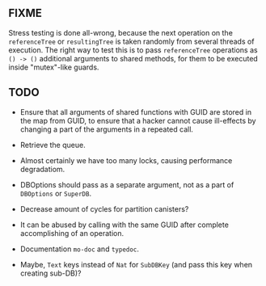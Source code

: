 ## FIXME

Stress testing is done all-wrong, because the next operation on the `referenceTree` or `resultingTree` is taken randomly from several
threads of execution.
The right way to test this is to pass `referenceTree` operations as `() -> ()` additional arguments to shared methods,
for them to be executed inside "mutex"-like guards.

## TODO

- Ensure that all arguments of shared functions with GUID are stored
  in the map from GUID, to ensure that a hacker cannot cause ill-effects
  by changing a part of the arguments in a repeated call.

- Retrieve the queue.

- Almost certainly we have too many locks, causing performance degradatiom.

- DBOptions should pass as a separate argument, not as a part of `DBOptions` or `SuperDB`.

- Decrease amount of cycles for partition canisters?

- It can be abused by calling with the same GUID after complete accomplishing
  of an operation.

- Documentation `mo-doc` and `typedoc`.

- Maybe, `Text` keys instead of `Nat` for `SubDBKey` (and pass this key when creating sub-DB)?